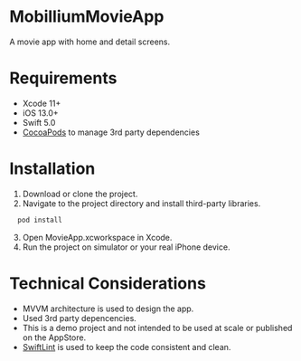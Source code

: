 # MobilliumMovieApp

A movie app with home and detail screens.

# Requirements
- Xcode 11+
- iOS 13.0+
- Swift 5.0
- [CocoaPods](https://cocoapods.org/) to manage 3rd party dependencies

# Installation

1. Download or clone the project.
2. Navigate to the project directory and install third-party libraries.

```bash
  pod install
```
3. Open MovieApp.xcworkspace in Xcode.
4. Run the project on simulator or your real iPhone device.

# Technical Considerations

- MVVM architecture is used to design the app.
- Used 3rd party depencencies.
- This is a demo project and not intended to be used at scale or published on the AppStore.
- [SwiftLint](https://github.com/realm/SwiftLint) is used to keep the code consistent and clean.
